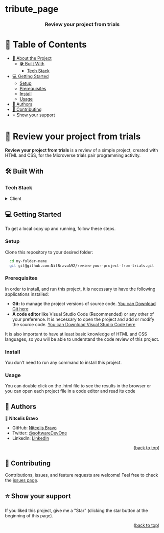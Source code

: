 # tribute_page

<a name="readme-top"></a>
<div align="center">
  <h3><b>Review your project from trials</b></h3>
</div>

# 📗 Table of Contents

- [📖 About the Project](#about-project)
  - [🛠 Built With](#built-with)
    - [Tech Stack](#tech-stack)
- [💻 Getting Started](#getting-started)
  - [Setup](#setup)
  - [Prerequisites](#prerequisites)
  - [Install](#install)
  - [Usage](#usage)
- [👥 Authors](#authors)
- [🤝 Contributing](#contributing)
- [⭐️ Show your support](#support)

# 📖 Review your project from trials <a name="about-project"></a>

**Review your project from trials** is a review of a simple project, created with HTML and CSS, for the Microverse trials pair programming activity.

## 🛠 Built With <a name="built-with"></a>

### Tech Stack <a name="tech-stack"></a>

<details>
  <summary>Client</summary>
  <ul>
    <li><a href="https://developer.mozilla.org/en-US/docs/Web/HTML">HTML</a></li>
    <li><a href="https://developer.mozilla.org/en-US/docs/Web/CSS">CSS</a></li>
  </ul>
</details>

## 💻 Getting Started <a name="getting-started"></a>

To get a local copy up and running, follow these steps.

### Setup

Clone this repository to your desired folder:

```sh
  cd my-folder-name
  git git@github.com:NitBravoA92/review-your-project-from-trials.git
```

### Prerequisites
In order to install, and run this project, it is necessary to have the following applications installed:
- **Git:** to manage the project versions of source code. [You can Download Git here](https://git-scm.com/)
- **A code editor** like Visual Studio Code (Recommended) or any other of your preference. It is necessary to open the project and add or modify the source code. [You can Download Visual Studio Code here](https://code.visualstudio.com/)

It is also important to have at least basic knowledge of HTML and CSS languages, so you will be able to understand the code review of this project. 

### Install

You don't need to run any command to install this project.
### Usage

You can double click on the .html file to see the results in the browser or you can open each project file in a code editor and read its code

## 👥 Authors <a name="authors"></a>

👤 **Nitcelis Bravo**

- GitHub: [Nitcelis Bravo](https://github.com/NitBravoA92)
- Twitter: [@softwareDevOne](https://twitter.com/softwareDevOne)
- LinkedIn: [LinkedIn](https://www.linkedin.com/in/nitcelis-bravo-alcala-b65340158)

<p align="right">(<a href="#readme-top">back to top</a>)</p>

## 🤝 Contributing <a name="contributing"></a>

Contributions, issues, and feature requests are welcome!
Feel free to check the [issues page](../../issues/).

## ⭐️ Show your support <a name="support"></a>

If you liked this project, give me a "Star" (clicking the star button at the beginning of this page).

<p align="right">(<a href="#readme-top">back to top</a>)</p>
